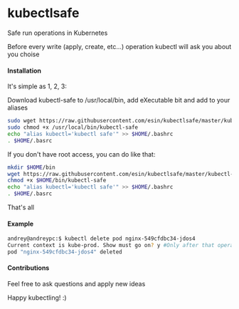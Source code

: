 # kubectlsafe
Safe run operations in Kubernetes

Before every write (apply, create, etc...) operation kubectl will ask you about you choise

#### Installation
It's simple as 1, 2, 3:

Download kubectl-safe to /usr/local/bin, add eXecutable bit and add to your aliases

```sh
sudo wget https://raw.githubusercontent.com/esin/kubectlsafe/master/kubectl-safe -O /usr/local/bin/kubectl-safe
sudo chmod +x /usr/local/bin/kubectl-safe
echo "alias kubectl='kubectl safe'" >> $HOME/.bashrc
. $HOME/.basrc
```

If you don't have root access, you can do like that:
```sh
mkdir $HOME/bin
wget https://raw.githubusercontent.com/esin/kubectlsafe/master/kubectl-safe -O $HOME/bin/kubectl-safe
chmod +x $HOME/bin/kubectl-safe
echo "alias kubectl='kubectl safe'" >> $HOME/.bashrc
. $HOME/.basrc
```

That's all

#### Example

```sh
andrey@andreypc:$ kubectl delete pod nginx-549cfdbc34-jdos4
Current context is kube-prod. Show must go on? y #Only after that operation will begin
pod "nginx-549cfdbc34-jdos4" deleted
```


#### Contributions

Feel free to ask questions and apply new ideas

Happy kubectling! :)
